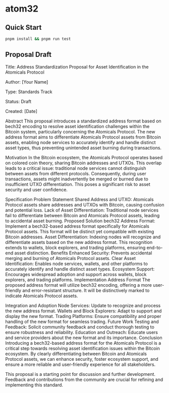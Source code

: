 # atom32

## Quick Start

```bash
pnpm install && pnpm run test
```


## Proposal Draft
Title: Address Standardization Proposal for Asset Identification in the Atomicals Protocol

Author: [Your Name]

Type: Standards Track

Status: Draft

Created: [Date]

Abstract
This proposal introduces a standardized address format based on bech32 encoding to resolve asset identification challenges within the Bitcoin system, particularly concerning the Atomicals Protocol. The new address format aims to differentiate Atomicals Protocol assets from Bitcoin assets, enabling node services to accurately identify and handle distinct asset types, thus preventing unintended asset burning during transactions.

Motivation
In the Bitcoin ecosystem, the Atomicals Protocol operates based on colored coin theory, sharing Bitcoin addresses and UTXOs. This overlap leads to a critical issue: traditional node services cannot distinguish between assets from different protocols. Consequently, during user transactions, assets might inadvertently be merged or burned due to insufficient UTXO differentiation. This poses a significant risk to asset security and user confidence.

Specification
Problem Statement
Shared Address and UTXO: Atomicals Protocol assets share addresses and UTXOs with Bitcoin, causing confusion and potential loss.
Lack of Asset Differentiation: Traditional node services fail to differentiate between Bitcoin and Atomicals Protocol assets, leading to accidental asset burning.
Proposed Solution
bech32 Address Format: Implement a bech32-based address format specifically for Atomicals Protocol assets. This format will be distinct yet compatible with existing Bitcoin addresses.
Asset Differentiation: Indexing nodes will recognize and differentiate assets based on the new address format. This recognition extends to wallets, block explorers, and trading platforms, ensuring end-to-end asset distinction.
Benefits
Enhanced Security: Prevents accidental merging and burning of Atomicals Protocol assets.
Clear Asset Identification: Enables node services, wallets, and other platforms to accurately identify and handle distinct asset types.
Ecosystem Support: Encourages widespread adoption and support across wallets, block explorers, and trading platforms.
Implementation
Address Format
The proposed address format will utilize bech32 encoding, offering a more user-friendly and error-resistant structure. It will be distinctively marked to indicate Atomicals Protocol assets.

Integration and Adoption
Node Services: Update to recognize and process the new address format.
Wallets and Block Explorers: Adapt to support and display the new format.
Trading Platforms: Ensure compatibility and proper handling of the new format for seamless trading.
Future Work
Testing and Feedback: Solicit community feedback and conduct thorough testing to ensure robustness and reliability.
Education and Outreach: Educate users and service providers about the new format and its importance.
Conclusion
Introducing a bech32-based address format for the Atomicals Protocol is a critical step towards resolving asset identification issues within the Bitcoin ecosystem. By clearly differentiating between Bitcoin and Atomicals Protocol assets, we can enhance security, foster ecosystem support, and ensure a more reliable and user-friendly experience for all stakeholders.

This proposal is a starting point for discussion and further development. Feedback and contributions from the community are crucial for refining and implementing this standard.